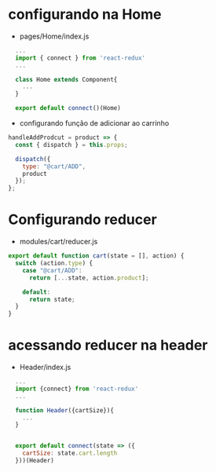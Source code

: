 # configurando na Home

- pages/Home/index.js

```js
  ...
  import { connect } from 'react-redux'
  ...

  class Home extends Component{
    ...
  }

  export default connect()(Home)
```

- configurando função de adicionar ao carrinho

```js
handleAddProdcut = product => {
  const { dispatch } = this.props;

  dispatch({
    type: "@cart/ADD",
    product
  });
};
```

# Configurando reducer

- modules/cart/reducer.js

```js
export default function cart(state = [], action) {
  switch (action.type) {
    case "@cart/ADD":
      return [...state, action.product];

    default:
      return state;
  }
}
```

# acessando reducer na header

- Header/index.js

```js
  ...
  import {connect} from 'react-redux'
  ...

  function Header({cartSize}){
    ...
  }


  export default connect(state => ({
    cartSize: state.cart.length
  }))(Header)
```
